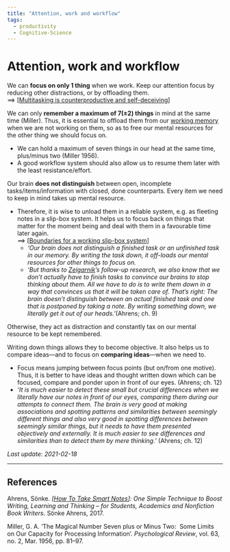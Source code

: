 ```yaml
---
title: "Attention, work and workflow"
tags:
  - productivity
  - Cognitive-Science
---
```


# Attention, work and workflow

We can **focus on only 1 thing** when we work. Keep our attention focus by reducing other distractions, or by offloading them.  
==> [[Multitasking is counterproductive and self-deceiving]]

We can only **remember a maximum of 7(±2) things** in mind at the same time (Miller). Thus, it is essential to offload them from our [working memory] when we are not working on them, so as to free our mental resources for the other thing we should focus on.
  
  - We can hold a maximum of seven things in our head at the same time, plus/minus two (Miller 1956).
  - A good workflow system should also allow us to resume them later with the least resistance/effort.

Our brain **does not distinguish** between open, incomplete tasks/items/information with closed, done counterparts. Every item we need to keep in mind takes up mental resource.

  - Therefore, it is wise to unload them in a reliable system, e.g. as fleeting notes in a slip-box system. It helps us to focus back on things that matter for the moment being and deal with them in a favourable time later again.  
    ==> [[Boundaries for a working slip-box system]]
    - *‘Our brain does not distinguish a finished task or an unfinished task in our memory. By writing the task down, it off-loads our mental resources for other things to focus on.*
    - *‘But thanks to [Zeigarnik]’s follow-up research, we also know that we don’t actually have to finish tasks to convince our brains to stop thinking about them. All we have to do is to write them down in a way that convinces us that it will be taken care of. That’s right: The brain doesn’t distinguish between an actual finished task and one that is postponed by taking a note. By writing something down, we literally get it out of our heads.’*(Ahrens; ch. 9)

Otherwise, they act as distraction and constantly tax on our mental resource to be kept remembered.

Writing down things allows they to become objective. It also helps us to compare ideas—and to focus on **comparing ideas**—when we need to.
  - Focus means jumping between focus points (but on/from one motive). Thus, it is better to have ideas and thought written down which can be focused, compare and ponder upon in front of our eyes. (Ahrens; ch. 12)
  - *‘It is much easier to detect these small but crucial differences when we literally have our notes in front of our eyes, comparing them during our attempts to connect them. The brain is very good at making associations and spotting patterns and similarities between seemingly different things and also very good in spotting differences between seemingly similar things, but it needs to have them presented objectively and externally. It is much easier to see differences and similarities than to detect them by mere thinking.’* (Ahrens; ch. 12)

[working memory]: https://en.wikipedia.org/wiki/Working_memory
[Zeigarnik]: https://en.wikipedia.org/wiki/Zeigarnik_effect
<!-- 
## Related

- [[Mental tricks for shower thoughts]] -->

*Last update: 2021-02-18*

---

## References

Ahrens, Sönke. _[[How To Take Smart Notes]]: One Simple Technique to Boost Writing, Learning and Thinking – for Students, Academics and Nonfiction Book Writers_. Sönke Ahrens, 2017.

Miller, G. A. ‘The Magical Number Seven plus or Minus Two:  Some Limits on Our Capacity for Processing Information’. _Psychological Review_, vol. 63, no. 2, Mar. 1956, pp. 81–97.

[//begin]: # "Autogenerated link references for markdown compatibility"
[Multitasking is counterproductive and self-deceiving]: Multitasking-is-counterproductive-and-self-deceiving "Multitasking is counterproductive and self-deceiving"
[Boundaries for a working slip-box system]: Boundaries-for-a-working-slip-box-system "Boundaries for a working slip-box system"
[How To Take Smart Notes]: How-To-Take-Smart-Notes "How To Take Smart Notes"
[//end]: # "Autogenerated link references"
